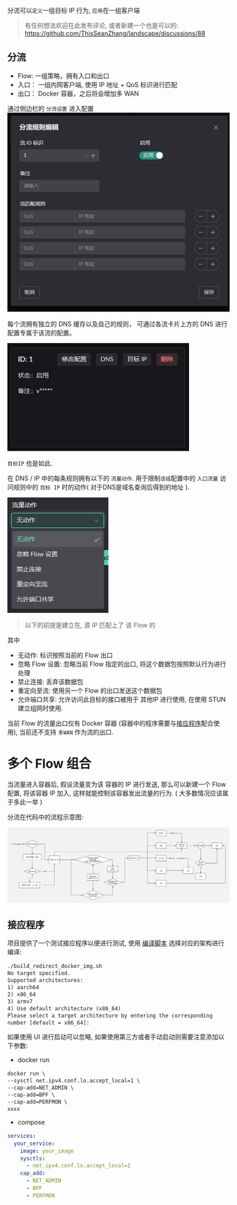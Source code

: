 分流可以`定义`一组目标 IP 行为, `应用`在一组客户端

> 有任何想法欢迎在此发布评论, 或者新建一个也是可以的: https://github.com/ThisSeanZhang/landscape/discussions/88

## 分流
* Flow: 一组策略，拥有入口和出口
* 入口： 一组内网客户端, 使用 IP 地址 + QoS 标识进行匹配
* 出口： Docker 容器，之后将会增加多 WAN

通过侧边栏的 `分流设置` 进入配置
![](./images/flow/flow-1.png)

每个流拥有独立的 DNS 缓存以及自己的规则， 可通过各流卡片上方的 DNS 进行配置专属于该流的配置。

![](./images/flow/flow-2.png)

`目标IP` 也是如此.

在 DNS / IP 中的每条规则拥有以下的 `流量动作`. 用于限制`该组`配置中的 `入口流量` 访问规则中的 `目标 IP` 时的动作( 对于DNS是域名查询后得到的地址 ).

![](./images/flow/flow-3.png)

> 以下的前提是建立在, 源 IP 匹配上了 该 Flow 的

其中
* 无动作: 标识按照当前的 Flow 出口
* 忽略 Flow 设置: 忽略当前 Flow 指定的出口, 将这个数据包按照默认行为进行处理
* 禁止连接: 丢弃该数据包
* 重定向至流: 使用另一个 Flow 的出口发送这个数据包
* 允许端口共享: 允许访问此目标的接口被用于 其他IP 进行使用, 在使用 STUN 建立组网时使用.

当前 Flow 的流量出口仅有 Docker 容器 (容器中的程序需要与[接应程序](#接应程序)配合使用), 当前还不支持 `多WAN` 作为流的出口.

# 多个 Flow 组合
当流量进入容器后, 假设流量变为该 容器的 IP 进行发送, 那么可以新建一个 Flow 配置, 将该容器 IP 加入, 这样就能控制该容器发出流量的行为.
( 大多数情况应该属于多此一举 )

分流在代码中的流程示意图:

![](./images/flow/flow-4.png)



## 接应程序
项目提供了一个测试接应程序以便进行测试, 使用
[编译脚本](https://github.com/ThisSeanZhang/landscape/blob/main/build_redirect_docker_img.sh)
选择对应的架构进行编译:
```text
./build_redirect_docker_img.sh 
No target specified.
Supported architectures:
1) aarch64
2) x86_64
3) armv7
4) Use default architecture (x86_64)
Please select a target architecture by entering the corresponding number [default = x86_64]: 
```
如果使用 UI 进行启动可以忽略, 如果使用第三方或者手动启动则需要注意添加以下参数:
* docker run
```shell
docker run \
--sysctl net.ipv4.conf.lo.accept_local=1 \
--cap-add=NET_ADMIN \
--cap-add=BPF \
--cap-add=PERFMON \
xxxx
```

* compose
```yaml
services:
  your_service:
    image: your_image
    sysctls:
      - net.ipv4.conf.lo.accept_local=1
    cap_add:
      - NET_ADMIN
      - BPF
      - PERFMON
```